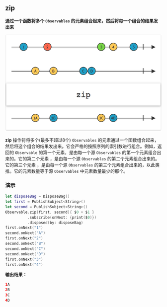 ## zip

**通过一个函数将多个 `Observables` 的元素组合起来，然后将每一个组合的结果发出来**

![](/assets/Operator/Operators/zip.png)

**zip** 操作符将多个(最多不超过8个) `Observables` 的元素通过一个函数组合起来，然后将这个组合的结果发出来。它会严格的按照序列的索引数进行组合。例如，返回的 `Observable` 的第一个元素，是由每一个源 `Observables` 的第一个元素组合出来的。它的第二个元素 ，是由每一个源 `Observables` 的第二个元素组合出来的。它的第三个元素 ，是由每一个源 `Observables` 的第三个元素组合出来的，以此类推。它的元素数量等于源 `Observables` 中元素数量最少的那个。
### 演示 
```swift
let disposeBag = DisposeBag()
let first = PublishSubject<String>()
let second = PublishSubject<String>()
Observable.zip(first, second){ $0 + $1 }
          .subscribe(onNext: {print($0)})
          .disposed(by: disposeBag)
first.onNext("1")
second.onNext("A")
first.onNext("2")
second.onNext("B")
second.onNext("C")
second.onNext("D")
first.onNext("3")
first.onNext("4")
```
**输出结果：**

```swift
1A
2B
3C
4D
```
